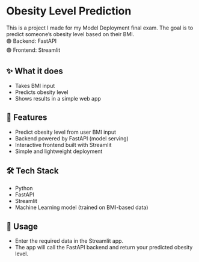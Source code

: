 # Obesity Level Prediction
This is a project I made for my Model Deployment final exam. The goal is to predict someone’s obesity level based on their BMI.\
🟢 Backend: FastAPI\
🟢 Frontend: Streamlit

## ✨ What it does
- Takes BMI input
- Predicts obesity level
- Shows results in a simple web app

## 🚀 Features
- Predict obesity level from user BMI input
- Backend powered by FastAPI (model serving)
- Interactive frontend built with Streamlit
- Simple and lightweight deployment

## 🛠️ Tech Stack
- Python
- FastAPI
- Streamlit
- Machine Learning model (trained on BMI-based data)

## 📌 Usage
- Enter the required data in the Streamlit app.
- The app will call the FastAPI backend and return your predicted obesity level.
